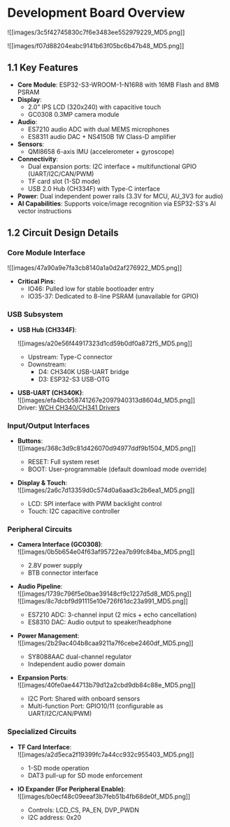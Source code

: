 # Development Board Overview 

![[images/3c5f42745830c7f6e3483ee552979229_MD5.png]]

![[images/f07d88204eabc9141b63f05bc6b47b48_MD5.png]]

## 1.1 Key Features

- **Core Module**: ESP32-S3-WROOM-1-N16R8 with 16MB Flash and 8MB PSRAM
- **Display**:  
  - 2.0" IPS LCD (320x240) with capacitive touch
  - GC0308 0.3MP camera module
- **Audio**:  
  - ES7210 audio ADC with dual MEMS microphones
  - ES8311 audio DAC + NS4150B 1W Class-D amplifier
- **Sensors**:  
  - QMI8658 6-axis IMU (accelerometer + gyroscope)
- **Connectivity**:  
  - Dual expansion ports: I2C interface + multifunctional GPIO (UART/I2C/CAN/PWM)
  - TF card slot (1-SD mode)
  - USB 2.0 Hub (CH334F) with Type-C interface
- **Power**: Dual independent power rails (3.3V for MCU, AU_3V3 for audio)
- **AI Capabilities**: Supports voice/image recognition via ESP32-S3's AI vector instructions

## 1.2 Circuit Design Details

### Core Module Interface

![[images/47a90a9e7fa3cb8140a1a0d2af276922_MD5.png]]

- **Critical Pins**:  
  - IO46: Pulled low for stable bootloader entry
  - IO35-37: Dedicated to 8-line PSRAM (unavailable for GPIO)

### USB Subsystem
- **USB Hub (CH334F)**:  

  ![[images/a20e56f44917323d1cd59b0df0a872f5_MD5.png]]

  - Upstream: Type-C connector
  - Downstream: 
    - D4: CH340K USB-UART bridge
    - D3: ESP32-S3 USB-OTG

- **USB-UART (CH340K)**:  
  ![[images/efa4bcb58741267e2097940313d8604d_MD5.png]]  
  Driver: [WCH CH340/CH341 Drivers](https://www.wch.cn/downloads/CH341SER_EXE.html)

### Input/Output Interfaces

- **Buttons**:  
  ![[images/368c3d9c81d426070d94977ddf9b1504_MD5.png]]
  - RESET: Full system reset
  - BOOT: User-programmable (default download mode override)

- **Display & Touch**:  
  ![[images/2a6c7d13359d0c574d0a6aad3c2b6ea1_MD5.png]]
  - LCD: SPI interface with PWM backlight control
  - Touch: I2C capacitive controller

### Peripheral Circuits

- **Camera Interface (GC0308)**:  
  ![[images/0b5b654e04f63af95722ea7b99fc84ba_MD5.png]]
  - 2.8V power supply
  - BTB connector interface

- **Audio Pipeline**:  
  ![[images/1739c796f5e0bae39148cf9c1227d5d8_MD5.png]]  
  ![[images/8c7dcbf9d91115e10e726f61dc23a991_MD5.png]]
  - ES7210 ADC: 3-channel input (2 mics + echo cancellation)
  - ES8310 DAC: Audio output to speaker/headphone

- **Power Management**:  
  ![[images/2b29ac404b8caa9211a7f6cebe2460df_MD5.png]]  
  - SY8088AAC dual-channel regulator
  - Independent audio power domain

- **Expansion Ports**:  
  ![[images/40fe0ae44713b79d12a2cbd9db84c88e_MD5.png]]
  - I2C Port: Shared with onboard sensors
  - Multi-function Port: GPIO10/11 (configurable as UART/I2C/CAN/PWM)

### Specialized Circuits
- **TF Card Interface**:  
  ![[images/a2d5eca2f19399fc7a44cc932c955403_MD5.png]]
  - 1-SD mode operation
  - DAT3 pull-up for SD mode enforcement

- **IO Expander (For Peripheral Enable)**:  
  ![[images/b0ecf48c09eeaf3b7feb51b4fb68de0f_MD5.png]]
  - Controls: LCD_CS, PA_EN, DVP_PWDN
  - I2C address: 0x20
